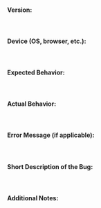 #### Version:
&nbsp;

#### Device (OS, browser, etc.):
&nbsp;

#### Expected Behavior:
&nbsp;

#### Actual Behavior:
&nbsp;

#### Error Message (if applicable):
&nbsp;

#### Short Description of the Bug:
&nbsp;

#### Additional Notes:
&nbsp;
